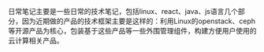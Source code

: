 日常笔记主要是一些日常的技术笔记，包括linux、react、java、js语言几个部分，因为近期做的产品的技术框架主要是这样的：利用Linux的openstack、ceph等开源产品为核心，包装基于这些产品等一些外围管理组件，构建方便用户使用的云计算相关产品。

